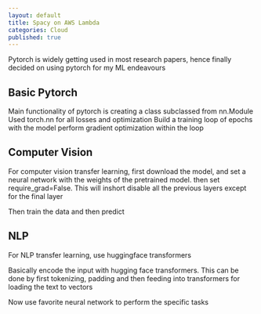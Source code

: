 ```yaml
---
layout: default
title: Spacy on AWS Lambda
categories: Cloud
published: true
---
```

Pytorch is widely getting used in most research papers, hence finally decided on using pytorch for my ML endeavours

## Basic Pytorch
Main functionality of pytorch is creating a class subclassed from nn.Module
Used torch.nn for all losses and optimization
Build a training loop of epochs with the  model
perform gradient optimization within the loop

## Computer Vision
For computer vision transfer learning, first download the model, and set a neural network with the weights of the pretrained model.
then set require_grad=False. This will inshort disable all the previous layers except for the final layer

Then train the data and then predict

## NLP
For NLP transfer learning, use huggingface transformers

Basically encode the input with hugging face transformers. This can be done by first tokenizing, padding and then feeding into transformers for loading the text to vectors

Now use favorite neural network to perform the specific tasks

